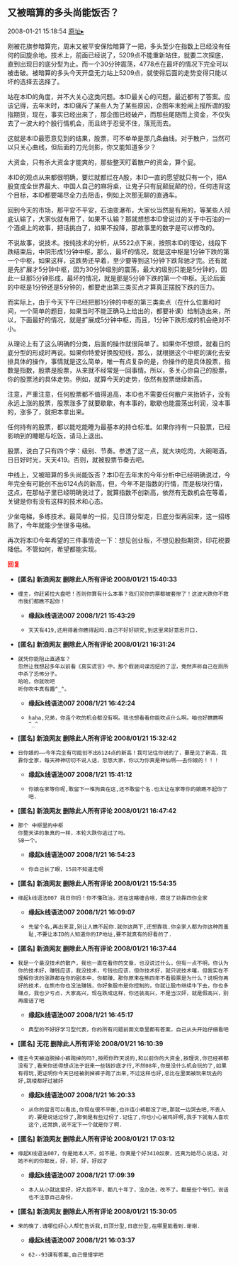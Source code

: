 ## 又被暗算的多头尚能饭否？
2008-01-21 15:18:54
[原址▸](http://www.fxgan.com/chan_time/2008_01_06/843.htm)


刚被花旗参暗算完，周末又被平安保险暗算了一把，多头至少在指数上已经没有任何的回旋余地。技术上，前面已经说了，5209点不能重新站住，就要二次探底，直到出现日的底分型为止。而一个30分钟震荡，4778点在最坏的情况下完全可以被击破。被暗算的多头今天开盘无力站上5209点，就使得后面的走势变得只能以坏的选择去选择了。

站在本ID的角度，并不大关心这类问题。本ID最关心的问题，最近都有了答案。应该记得，去年末时，本ID痛斥了某些人为了某些原因，企图年末抢闸上报所谓的股指期货，现在，事实已经出来了，那企图已经破产，而那些尾随而上资金，不仅失去了一波大的个股行情机会，而且终于忍受不住，落荒而去。

这就是本ID最愿意见到的结果，股票，可不单单是那几条曲线。对于散户，当然可以只关心曲线，但后面的刀光剑影，你又能知道多少？

大资金，只有杀大资金才能爽的，那些整天盯着散户的资金，算个屁。

本ID的观点从来都很明确，要烂就都烂在A股，本ID一直的愿望就只有一个，把A股变成全世界最大、中国人自己的麻将桌，让鬼子只有屁颠屁颠的份，任何违背这个目标，本ID都要竭尽全力去阻击，例如上次那无聊的直通车。

回到今天的市场，那平安不平安，石油变瀑布，大家伙当然是有用的，等某些人彻底认输了，大家伙就有用了，如果不认输？那就想想本ID曾说过的关于中石油的一个酒桌上的故事，把话挑白了，如果不投降，那故事里的数字是可以修改的。

不说故事，说技术。按纯技术的分析，从5522点下来，按照本ID的理论，线段下跌结束后，中阴形成1分钟中枢，那么，最坏的情况，就是这中枢是1分钟下跌的第一个中枢，如果这样，这跌势还早着，至少要等到这1分钟下跌背驰才完。还有就是先扩展才5分钟中枢，因为30分钟级别的震荡，最大的级别只能是5分钟的，因此一旦那5分钟形成，最坏的情况，就是那是5分钟下跌的第一个中枢。无论后面的中枢是1分钟还是5分钟的，都要走出第三类买点才算真正摆脱下跌的压力。

而实际上，由于今天下午已经把那1分钟的中枢的第三类卖点（在什么位置和时间，一个简单的题目，如果当时不能正确马上给出的，都要补课）给制造出来，所以，下面最好的情况，就是扩展成5分钟中枢，而且，1分钟下跌形成的机会绝对不小。

从理论上有了这么明确的分类，后面的操作就很简单了。如果你不想烦，就看日的底分型的形成时再说。如果你特爱好换股短线，那么，就根据这个中枢的演化去安排具体的操作，事情就是这么简单，唯一有点复杂的是，你操作的是具体股票，指数是指数，股票是股票，从来就不经常是一回事情。所以，多关心你自己的股票，你的股票池的具体走势。例如，就算今天的走势，依然有股票继续新高。

注意，严重注意，任何股票都不值得追高，本ID也不需要任何散户来抬轿子，没有永远上涨的股票，股票涨多了就要歇歇，有本事的，歇歇也能震荡出利润，没本事的，涨多了，就把本拿出来。

任何持有的股票，都以能吃能睡为最基本的持仓标准。如果你持有一只股票，已经影响到的睡眠与吃饭，请马上退出。

股票，说白了只有四个字：级别、节奏。参透了这一点，就大块吃肉，大碗喝酒，日日好时光，天天419。否则，就被股票节奏去吧。

中线上，又被暗算的多头尚能饭否？本ID在去年末的今年分析中已经明确说过，今年完全有可能创不出6124点的新高，但，今年不是指数的行情，而是板块行情，这点，在那帖子里已经明确说过了，就算指数不创新高，依然有无数机会在等着，关键是你有没有这样的技术和心态。

少坐电梯，多练技术。最简单的一招，见日顶分型走，日底分型再回来，这一招练熟了，今年就能少坐很多电梯。

再次将本ID今年希望的三件事情说一下：想见创业板，不想见股指期货，印花税要降低。不管如何，希望都能实现。




**<font color='red'>回复</font>**


- **[匿名] 新浪网友 删除此人所有评论  2008/01/21 15:40:33**
- ```
  缠主，你赶紧拉大盘吧！否则你算有什么本事？我们买你的票都被套惨了！这波大跌你不救市我们都瞧不起你！
  ```
   - **缘起k线语法007 2008/1/21 15:43:29**
   - ```
     天天有419,还用得着你瞧得起吗.自己不好好研究,到这里来好意思开口.
     ```
- **[匿名] 新浪网友 删除此人所有评论  2008/01/21 16:31:24**
- ```
  就凭你能阻止直通车？
  忽然让我想起多年以前看《真实谎言》中，那个假装间谍泡妞的了涩，竟然声称自己在厕所中杀了恐怖分子。
  哈哈，你就吹吧
  听你吹牛真有趣^_^。
  ```
   - **缘起k线语法007 2008/1/21 16:42:24**
   - ```
     haha,兄弟，你连个吹的机会都没有啊。我也想看看你能吹点什么啊。咱也好瞧瞧啊 
     ^_^ 
     ```
- **[匿名] 新浪网友 删除此人所有评论  2008/01/21 15:32:42**
- ```
  日你娘的――今年完全有可能创不出6124点的新高！我可记住你说的了，要是见了新高，我靠你全家，每天神神叨叨不说人话，忽悠大家，你以为你真是神仙啊――去你娘的！！！
  ```
   - **缘起k线语法007 2008/1/21 15:41:12**
   - ```
     你娘在家等你呢,敢留下一堆狗粪在这,还不敢留个名.也太让在家等你的娘瞧不起你了吧.
     ```
- **[匿名] 新浪网友 删除此人所有评论  2008/01/21 16:47:42**
- ```
  那个 中枢里的中枢
  你整天讲的象真的一样，本轮大跌你逃过了吗。
  SB一个。
  ```
   - **缘起k线语法007 2008/1/21 16:54:23**
   - ```
     你自己长了眼，15日不知道走啊 
     ```
- **[匿名] 新浪网友 删除此人所有评论  2008/01/21 15:54:35**
- ```
  缘起k线语法007 我日你妈！你不懂政治，还在这瞎缠合啥，攒足了劲靠四你全家
  ```
   - **缘起k线语法007 2008/1/21 16:09:07**
   - ```
     先留个名,再出来混,别让人瞧不起你.就你这两下,还想靠我.你全家人都为你这种而羞耻,不要让本ID的人知道你的IP地址,要不就真有的好看的了.
     ```
- **[匿名] 新浪网友 删除此人所有评论  2008/01/21 16:37:44**
- ```
  我是一个最没技术的散户，我也一直在看你的文章，也没说过什么，但有一点不明，你认为你的技术好，赚钱应该，我没技术，亏钱也应该，但你技术好，就只说技术噻，但我实在不理解你说的涨跌都在你的剧本中，你都赚，那你原来在熊四年不看股票是为什么？说明你再好的技术，在熊市你也没法赚钱，你好象股市是你控制的，你就让股市继续牛下去，你也多赚点，我也少亏点，大家高兴，现在跌成这样，你还装高兴，不是当汉奸，就是假高兴，别再废话了吧
  ```
   - **缘起k线语法007 2008/1/21 16:45:17**
   - ```
     典型的不好好学习型代表，你的所有问题前面文章里都有答案，自己从头开始仔细看吧
     ```
- **[匿名] 无花 删除此人所有评论  2008/01/21 16:10:39**
- ```
  缠主今天被迫脱掉小裤跑掉的吗?,按照你昨天说的,和以前你的大资金,按理说,你已经裤都没有了,看来你还得想点法子诳来一些钱抄底才行,不然08年,你是没什么机会玩的了,如果有得玩,更证明你今天已经被剥掉裤子跑了出来,不过这样也好,总比在里面被玩来玩去的好,跳楼都好过被奸
  ```
   - **缘起k线语法007 2008/1/21 16:20:33**
   - ```
     从你的留言可以看出,你现在很不平衡,也许连小裤都没了吧,那就一边哭去吧,不丢人的.要是说话过份了,那倒是有些过份了.记住了,你也小心被鸡奸啊,我手下就有人喜欢这个,还常换,说不定下一个就是你了啊.
     ```
- **[匿名] 新浪网友 删除此人所有评论  2008/01/21 17:03:12**
- ```
  缘起K线语法007，你是她本人不，如不是，你真是个好3410奴隶，还真为她尽心说话，对她不利的你都反，好，好，好，好奴才
  ```
   - **缘起k线语法007 2008/1/21 17:09:39**
   - ```
     本人从小就这爱好，好大抱不平，都几十年了，没办法，改不了。都是些个爷们，说话也不注意自己身份。
     ```
- **[匿名] 新浪网友 删除此人所有评论  2008/01/21 15:30:05**
- ```
  来的晚了.请哪位好心人帮忙告诉我,日顶分型,日底分型,在哪里能看到.谢谢.
  ```
   - **缘起k线语法007 2008/1/21 16:03:37**
   - ```
     62--93课有答案,自己慢慢学吧
     ```
